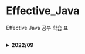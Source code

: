 # Effective_Java
Effective Java 공부 학습 표

## 
<details>
  <summary><b>2022/09</b></summary>
  <div markdown="1">

|날짜|내용|링크
|------|------------------------------|---------------|
|2022/08/29|아이템 1. 생성자 대신 정적 메서드 팩토리를 고려하라|https://ajdahrdl.tistory.com/286|
|2022/08/30|아이템 2. 생성자에 매개변수가 많다면 빌더를 고려하라|https://ajdahrdl.tistory.com/287|
|2022/08/31|아이템 3. private 생성자나 열거 타입으로 싱글턴임을 보장하라.</br>아이템 4. 인스턴스화를 막으려거든 private 생성자를 사용하라|https://ajdahrdl.tistory.com/288</br>https://ajdahrdl.tistory.com/289|
|2022/09/01|아이템 5. 자원을 직접 명시하지 말고 의존 객체 주입을 사용하라|https://ajdahrdl.tistory.com/290|
|2022/09/02|아이템 6. 불필요한 객체 생성을 피하라|https://ajdahrdl.tistory.com/291|
|2022/09/05|아이템 7. 다 쓴 객체 참조를 해제하라|https://ajdahrdl.tistory.com/294|
|2022/09/06|아이템 8. finalizer와 cleaner 사용을 피하라|https://ajdahrdl.tistory.com/295|
|2022/09/07|아이템 9. try-finally보다는 try-with-resources를 사용하라 |https://ajdahrdl.tistory.com/296| 
|2022/09/11|아이템 10. equals는 일반 규약을 지켜 재정의하라 |https://ajdahrdl.tistory.com/297| 
|2022/09/12|아이템 11. equals를 재정의하려거든 hashCode도 재정의하라 |https://ajdahrdl.tistory.com/299| 
|2022/09/13|아이템 12. toString을 항상 재정의하라 |https://ajdahrdl.tistory.com/300| 
|2022/09/14|아이템 13. clone 재정의는 주의해서 진행하라 |https://ajdahrdl.tistory.com/301| 
|2022/09/15|아이템 14. Comparable을 구현할지 고려하라 |https://ajdahrdl.tistory.com/302| 
|2022/09/16|아이템 15. 클래스와 멤버의 접근 권한을 최소화하라 |https://ajdahrdl.tistory.com/303|
|2022/09/19|아이템 16. public 클래스에서는 public 필드가 아닌 접근자 메서드를 사용하라 |https://ajdahrdl.tistory.com/304|
|2022/09/20|아이템 17. 변경 가능성을 최소화하라 |https://ajdahrdl.tistory.com/307|
|2022/09/22|아이템 18. 상속보다는 컴포지션을 사용하라 |https://ajdahrdl.tistory.com/308|
|2022/09/26|아이템 19. 상속을 고려해 설계하고 문서화하라. 그러지 않았다면 상속을 금지하라 |https://ajdahrdl.tistory.com/310|
|2022/09/27|아이템 20. 추상 클래스보다는 인터페이스를 우선하라 |https://ajdahrdl.tistory.com/313|
  <div>
</details>

